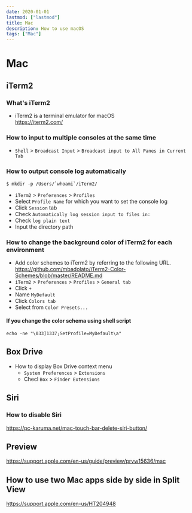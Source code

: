 ```yaml
---
date: 2020-01-01
lastmod: ["lastmod"]
title: Mac
description: How to use macOS
tags: ["Mac"]
---
```


# Mac

## iTerm2

### What's iTerm2
* iTerm2 is a terminal emulator for macOS  
https://iterm2.com/

### How to input to multiple consoles at the same time
* `Shell` > `Broadcast Input` > `Broadcast input to All Panes in Current Tab`

### How to output console log automatically
```shell
$ mkdir -p /Users/`whoami`/iTerm2/
```
* `iTerm2` > `Preferences` > `Profiles`
* Select `Profile Name` for which you want to set the console log
* Click `Session` tab
* Check `Automatically log session input to files in:`
* Check `log plain text`
* Input the directory path

### How to change the background color of iTerm2 for each environment
* Add color schemes to iTerm2 by referring to the following URL.  
  https://github.com/mbadolato/iTerm2-Color-Schemes/blob/master/README.md
* `iTerm2` > `Preferences` > `Profiles` > `General tab`
* Click `+`
* Name `MyDefault`
* Click `Colors tab`
* Select from `Color Presets...`

#### If you change the color schema using shell script
```shell
echo -ne "\033]1337;SetProfile=MyDefault\a"
```

## Box Drive
* How to display Box Drive context menu
  * `System Preferences` > `Extensions`
  * Checl `Box` > `Finder Extensions`

## Siri

### How to disable Siri
https://pc-karuma.net/mac-touch-bar-delete-siri-button/

## Preview
https://support.apple.com/en-us/guide/preview/prvw15636/mac


## How to use two Mac apps side by side in Split View
https://support.apple.com/en-us/HT204948